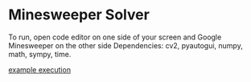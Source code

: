 

# Minesweeper Solver
To run, open code editor on one side of your screen and Google Minesweeper on the other side
Dependencies: cv2, pyautogui, numpy, math, sympy, time.

[example execution](https://github.com/user-attachments/assets/4445af4a-b0e3-49f7-9c11-8690d47000ea)
